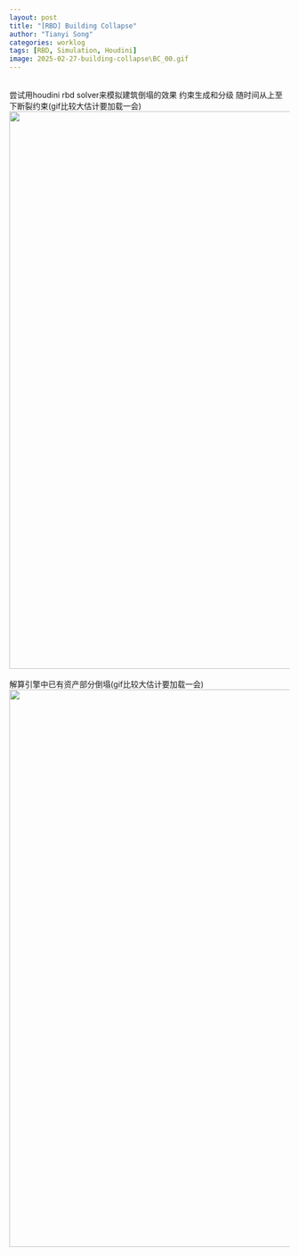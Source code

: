 ```yaml
---
layout: post
title: "[RBD] Building Collapse"
author: "Tianyi Song"
categories: worklog
tags: [RBD, Simulation, Houdini]
image: 2025-02-27-building-collapse\BC_00.gif
---
```


<br>
尝试用houdini rbd solver来模拟建筑倒塌的效果  
约束生成和分级  
随时间从上至下断裂约束(gif比较大估计要加载一会)  
<img src="{{ site.url }}/assets\img\2025-02-27-building-collapse\BC_02.gif" width="1000" 
style="display:block; margin:auto;">  

<br>
解算引擎中已有资产部分倒塌(gif比较大估计要加载一会)  
<img src="{{ site.url }}/assets\img\2025-02-27-building-collapse\BC_01.gif" width="1000" 
style="display:block; margin:auto;">  